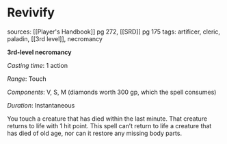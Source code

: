 # Revivify
sources: [[Player's Handbook]] pg 272, [[SRD]] pg 175
tags: artificer, cleric, paladin, [[3rd level]], necromancy

**3rd-level necromancy**

*Casting time*: 1 action

*Range*: Touch

*Components*: V, S, M (diamonds worth 300 gp, which the spell consumes)

*Duration*: Instantaneous

You touch a creature that has died within the last minute. That creature returns to life with 1 hit point. This spell can’t return to life a creature that has died of old age, nor can it restore any missing body parts.
